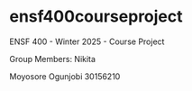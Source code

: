 # ensf400courseproject
ENSF 400 - Winter 2025 - Course Project

Group Members:
Nikita

Moyosore Ogunjobi 30156210
